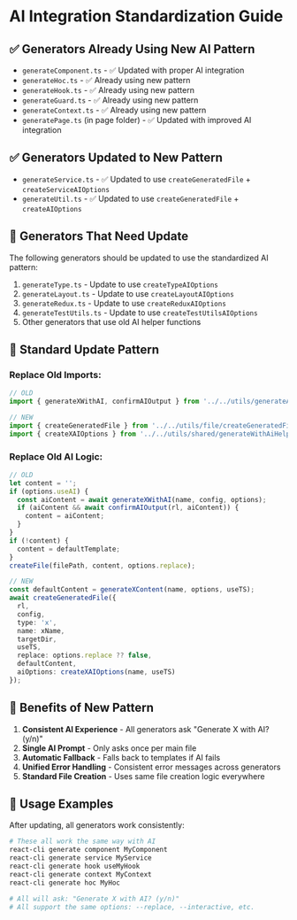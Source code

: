 # AI Integration Standardization Guide

## ✅ Generators Already Using New AI Pattern
- `generateComponent.ts` - ✅ Updated with proper AI integration
- `generateHoc.ts` - ✅ Already using new pattern  
- `generateHook.ts` - ✅ Already using new pattern
- `generateGuard.ts` - ✅ Already using new pattern
- `generateContext.ts` - ✅ Already using new pattern
- `generatePage.ts` (in page folder) - ✅ Updated with improved AI integration

## ✅ Generators Updated to New Pattern
- `generateService.ts` - ✅ Updated to use `createGeneratedFile` + `createServiceAIOptions`
- `generateUtil.ts` - ✅ Updated to use `createGeneratedFile` + `createAIOptions`

## 🔄 Generators That Need Update
The following generators should be updated to use the standardized AI pattern:

1. `generateType.ts` - Update to use `createTypeAIOptions`
2. `generateLayout.ts` - Update to use `createLayoutAIOptions`  
3. `generateRedux.ts` - Update to use `createReduxAIOptions`
4. `generateTestUtils.ts` - Update to use `createTestUtilsAIOptions`
5. Other generators that use old AI helper functions

## 📝 Standard Update Pattern

### Replace Old Imports:
```typescript
// OLD
import { generateXWithAI, confirmAIOutput } from '../../utils/generateAIHelper';

// NEW
import { createGeneratedFile } from '../../utils/file/createGeneratedFile';
import { createXAIOptions } from '../../utils/shared/generateWithAiHelper';
```

### Replace Old AI Logic:
```typescript
// OLD
let content = '';
if (options.useAI) {
  const aiContent = await generateXWithAI(name, config, options);
  if (aiContent && await confirmAIOutput(rl, aiContent)) {
    content = aiContent;
  }
}
if (!content) {
  content = defaultTemplate;
}
createFile(filePath, content, options.replace);

// NEW
const defaultContent = generateXContent(name, options, useTS);
await createGeneratedFile({
  rl,
  config,
  type: 'x',
  name: xName,
  targetDir,
  useTS,
  replace: options.replace ?? false,
  defaultContent,
  aiOptions: createXAIOptions(name, useTS)
});
```

## 🎯 Benefits of New Pattern
1. **Consistent AI Experience** - All generators ask "Generate X with AI? (y/n)"
2. **Single AI Prompt** - Only asks once per main file
3. **Automatic Fallback** - Falls back to templates if AI fails
4. **Unified Error Handling** - Consistent error messages across generators
5. **Standard File Creation** - Uses same file creation logic everywhere

## 🚀 Usage Examples
After updating, all generators work consistently:

```bash
# These all work the same way with AI
react-cli generate component MyComponent
react-cli generate service MyService  
react-cli generate hook useMyHook
react-cli generate context MyContext
react-cli generate hoc MyHoc

# All will ask: "Generate X with AI? (y/n)"
# All support the same options: --replace, --interactive, etc.
```

